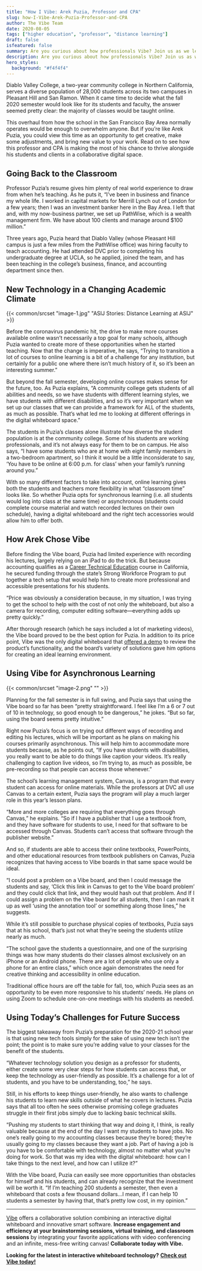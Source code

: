 ```yaml
---
title: "How I Vibe: Arek Puzia, Professor and CPA"
slug: how-I-Vibe-Arek-Puzia-Professor-and-CPA
author: The Vibe Team
date: 2020-08-05
tags: ["higher education", "professor", "distance learning"]
draft: false
isfeatured: false
summary: Are you curious about how professionals Vibe? Join us as we learn all about Arek Puzia, professor and CPA.
description: Are you curious about how professionals Vibe? Join us as we learn all about Arek Puzia, professor and CPA.
hero_styles:
  background: "#f4f4f4"
---
```




Diablo Valley College, a two-year community college in Northern California, serves a diverse population of 28,000 students across its two campuses in Pleasant Hill and San Ramon. When it came time to decide what the fall 2020 semester would look like for its students and faculty, the answer seemed pretty clear: the majority of classes would be taught online.

This overhaul from how the school in the San Francisco Bay Area normally operates would be enough to overwhelm anyone. But if you’re like Arek Puzia, you could view this time as an opportunity to get creative, make some adjustments, and bring new value to your work. Read on to see how this professor and CPA is making the most of his chance to thrive alongside his students and clients in a collaborative digital space.


## Going Back to the Classroom

Professor Puzia’s resume gives him plenty of real world experience to draw from when he’s teaching. As he puts it, “I’ve been in business and finance my whole life. I worked in capital markets for Merrill Lynch out of London for a few years; then I was an investment banker here in the Bay Area. I left that and, with my now-business partner, we set up PathWise, which is a wealth management firm. We have about 100 clients and manage around $100 million.”

Three years ago, Puzia heard that Diablo Valley (whose Pleasant Hill campus is just a few miles from the PathWise office) was hiring faculty to teach accounting. He had attended DVC prior to completing his undergraduate degree at UCLA, so he applied, joined the team, and has been teaching in the college’s business, finance, and accounting department since then.


## New Technology in a Changing Academic Climate
{{< common/srcset "image-1.jpg" "ASIJ Stories: Distance Learning at ASIJ" >}}


Before the coronavirus pandemic hit, the drive to make more courses available online wasn’t necessarily a top goal for many schools, although Puzia wanted to create more of these opportunities when he started teaching. Now that the change is imperative, he says, “Trying to transition a lot of courses to online learning is a bit of a challenge for any institution, but certainly for a public one where there isn’t much history of it, so it’s been an interesting summer.”

But beyond the fall semester, developing online courses makes sense for the future, too. As Puzia explains, “A community college gets students of all abilities and needs, so we have students with different learning styles, we have students with different disabilities, and so it’s very important when we set up our classes that we can provide a framework for ALL of the students, as much as possible. That’s what led me to looking at different offerings in the digital whiteboard space.”

The students in Puzia’s classes alone illustrate how diverse the student population is at the community college. Some of his students are working professionals, and it’s not always easy for them to be on campus. He also says, “I have some students who are at home with eight family members in a two-bedroom apartment, so I think it would be a little inconsiderate to say, ‘You have to be online at 6:00 p.m. for class’ when your family’s running around you.”

With so many different factors to take into account, online learning gives both the students and teachers more flexibility in what “classroom time” looks like. So whether Puzia opts for synchronous learning (i.e. all students would log into class at the same time) or asynchronous (students could complete course material and watch recorded lectures on their own schedule), having a digital whiteboard and the right tech accessories would allow him to offer both.


## How Arek Chose Vibe

Before finding the Vibe board, Puzia had limited experience with recording his lectures, largely relying on an iPad to do the trick. But because accounting qualifies as a [Career Technical Education](https://www.cde.ca.gov/ci/ct/) course in California, he secured funding through the state’s Strong Workforce Program to put together a tech setup that would help him to create more professional and accessible presentations for his students.

“Price was obviously a consideration because, in my situation, I was trying to get the school to help with the cost of not only the whiteboard, but also a camera for recording, computer editing software—everything adds up pretty quickly.”

After thorough research (which he says included a lot of marketing videos), the Vibe board proved to be the best option for Puzia. In addition to its price point, Vibe was the only digital whiteboard that [offered a demo](https://vibe.us/demo/) to review the product’s functionality, and the board’s variety of solutions gave him options for creating an ideal learning environment.


## Using Vibe for Asynchronous Learning
{{< common/srcset "image-2.png" "" >}}


Planning for the fall semester is in full swing, and Puzia says that using the Vibe board so far has been “pretty straightforward. I feel like I’m a 6 or 7 out of 10 in technology, so good enough to be dangerous,” he jokes. “But so far, using the board seems pretty intuitive.”

Right now Puzia’s focus is on trying out different ways of recording and editing his lectures, which will be important as he plans on making his courses primarily asynchronous. This will help him to accommodate more students because, as he points out, “If you have students with disabilities, you really want to be able to do things like caption your videos. It’s really challenging to caption live videos, so I’m trying to, as much as possible, be pre-recording so that people can access those whenever.”

The school’s learning management system, Canvas, is a program that every student can access for online materials. While the professors at DVC all use Canvas to a certain extent, Puzia says the program will play a much larger role in this year’s lesson plans.

“More and more colleges are requiring that everything goes through Canvas,” he explains. “So if I have a publisher that I use a textbook from, and they have software for students to use, I need for that software to be accessed through Canvas. Students can’t access that software through the publisher website.”

And so, if students are able to access their online textbooks, PowerPoints, and other educational resources from textbook publishers on Canvas, Puzia recognizes that having access to Vibe boards in that same space would be ideal.

“I could post a problem on a Vibe board, and then I could message the students and say, ‘Click this link in Canvas to get to the Vibe board problem’ and they could click that link, and they would hash out that problem. And If I could assign a problem on the Vibe board for all students, then I can mark it up as well ‘using the annotation tool’ or something along those lines,” he suggests.

While it’s still possible to purchase physical copies of textbooks, Puzia says that at his school, that’s just not what they’re seeing the students utilize nearly as much.

“The school gave the students a questionnaire, and one of the surprising things was how many students do their classes almost exclusively on an iPhone or an Android phone. There are a lot of people who use only a phone for an entire class,” which once again demonstrates the need for creative thinking and accessibility in online education.

Traditional office hours are off the table for fall, too, which Puzia sees as an opportunity to be even more responsive to his students’ needs. He plans on using Zoom to schedule one-on-one meetings with his students as needed.


## Using Today’s Challenges for Future Success

The biggest takeaway from Puzia’s preparation for the 2020-21 school year is that using new tech tools simply for the sake of using new tech isn’t the point; the point is to make sure you’re adding value to your classes for the benefit of the students.

“Whatever technology solution you design as a professor for students, either create some very clear steps for how students can access that, or keep the technology as user-friendly as possible. It’s a challenge for a lot of students, and you have to be understanding, too,” he says.

Still, in his efforts to keep things user-friendly, he also wants to challenge his students to learn new skills outside of what he covers in lectures. Puzia says that all too often he sees otherwise promising college graduates struggle in their first jobs simply due to lacking basic technical skills.

“Pushing my students to start thinking that way and doing it, I think, is really valuable because at the end of the day I want my students to have jobs. No one’s really going to my accounting classes because they’re bored; they’re usually going to my classes because they want a job. Part of having a job is you have to be comfortable with technology, almost no matter what you’re doing for work. So that was my idea with the digital whiteboard: how can I take things to the next level, and how can I utilize it?” 

With the Vibe board, Puzia can easily see more opportunities than obstacles for himself and his students, and can already recognize that the investment will be worth it.
“If I’m teaching 200 students a semester, then even a whiteboard that costs a few thousand dollars...I mean, if I can help 10 students a semester by having that, that’s pretty low cost, in my opinion.”


----------

[Vibe](https://vibe.us/) offers a collaborative solution combining an interactive digital whiteboard and innovative smart software. **Increase engagement and efficiency at your brainstorming sessions, virtual training, and classroom sessions** by integrating your favorite applications with video conferencing and an infinite, mess-free writing canvas! **Collaborate today with Vibe.**

**Looking for the latest in interactive whiteboard technology?** [**Check out Vibe today!**](https://vibe.us/order/)
